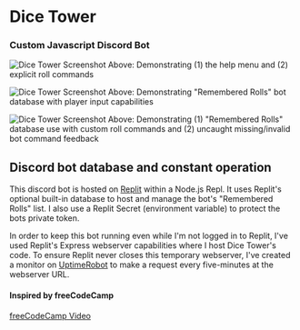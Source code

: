 # Dice Tower
### Custom Javascript Discord Bot

![Dice Tower Screenshot](https://i.imgur.com/m4dbXdi.png)
Above: Demonstrating (1) the help menu and (2) explicit roll commands


![Dice Tower Screenshot](https://i.imgur.com/oM0b0CV.png)
Above: Demonstrating "Remembered Rolls" bot database with player input capabilities


![Dice Tower Screenshot](https://i.imgur.com/4PGX9IQ.png)
Above: Demonstrating (1) "Remembered Rolls" database use with custom roll commands and (2) uncaught missing/invalid bot command feedback



## Discord bot database and constant operation
This discord bot is hosted on [Replit](https://replit.com) within a Node.js Repl. It uses Replit's optional built-in database to host and manage the bot's "Remembered Rolls" list. I also use a Replit Secret (environment variable) to protect the bots private token.

In order to keep this bot running even while I'm not logged in to Replit, I've used Replit's Express webserver capabilities where I host Dice Tower's code. To ensure Replit never closes this temporary webserver, I've created a monitor on [UptimeRobot](https://uptimerobot.com/) to make a request every five-minutes at the webserver URL.

#### Inspired by freeCodeCamp
[freeCodeCamp Video](https://youtu.be/7rU_KyudGBY)
